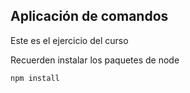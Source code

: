## Aplicación de comandos ##

Este es el ejercicio del curso

Recuerden instalar los paquetes de node 
```
npm install
```